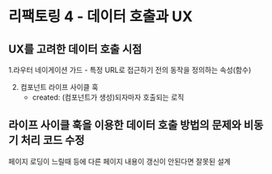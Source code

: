 
# 리팩토링 4 - 데이터 호출과 UX
## UX를 고려한 데이터 호출 시점
1.라우터 네이게이션 가드
    - 특정 URL로 접근하기 전의 동작을 정의하는 속성(함수)

2. 컴포넌트 라이프 사이클 훅
    - created: (컴포넌트가 생성)되자마자 호출되는 로직

## 라이프 사이클 훅을 이용한 데이터 호출 방법의 문제와 비동기 처리 코드 수정
페이지 로딩이 느릴때 등에 다른 페이지 내용이 갱신이 안된다면 잘못된 설계




